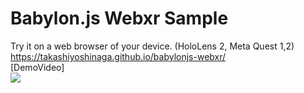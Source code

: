 # Babylon.js Webxr Sample

Try it on a web browser of your device. (HoloLens 2, Meta Quest 1,2)<br>
https://takashiyoshinaga.github.io/babylonjs-webxr/
<br>
[DemoVideo]<br>
[![](https://img.youtube.com/vi/MyY8gUxv0vA/0.jpg)](https://www.youtube.com/watch?v=MyY8gUxv0vA)
